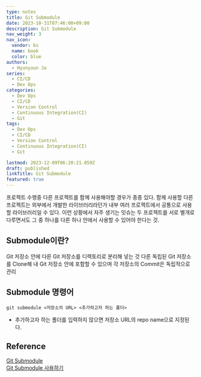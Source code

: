 ```yaml
---
type: notes
title: Git Submodule
date: 2023-10-31T07:46:00+09:00
description: Git Submodule
nav_weight: 3
nav_icon:
  vendor: bs
  name: book
  color: blue
authors:
  - Hyunyoun Jo
series:
  - CI/CD
  - Dev Ops
categories:
  - Dev Ops
  - CI/CD
  - Version Control
  - Continuous Integration(CI)
  - Git
tags:
  - Dev Ops
  - CI/CD
  - Version Control
  - Continuous Integration(CI)
  - Git

lastmod: 2023-12-09T06:20:21.059Z
draft: published
linkTitle: Git Submodule
featured: true
---
```


프로젝트 수행중 다른 프로젝트를 함께 사용해야할 경우가 종종 있다. 함께 사용할 다른 프로젝트는 외부에서 개발한 라이브러리라던가 내부 여러 프로젝트에서 공통으로 사용할 라이브러리일 수 있다.
이런 상황에서 자주 생기는 잇슈는 두 프로젝트를 서로 별개로 다루면서도 그 중 하나를 다른 하나 안에서 사용할 수 있어야 한다는 것.

## Submodule이란?

Git 저장소 안에 다른 Git 저장소를 디렉토리로 분리해 넣는 것
다른 독립된 Git 저장소를 Clone해 내 Git 저장소 안에 포함할 수 있으며 각 저장소의 Commit은 독립적으로 관리

## Submodule 명령어

`git submodule <저장소의 URL> <추가하고자 하는 폴더>`

- 추가하고자 하는 폴더를 입력하지 않으면 저장소 URL의 repo name으로 지정된다.

## Reference

[Git Submodule](https://git-scm.com/book/ko/v2/Git-%EB%8F%84%EA%B5%AC-%EC%84%9C%EB%B8%8C%EB%AA%A8%EB%93%88)  
[Git Submodule 사용하기](https://devocean.sk.com/search/techBoardDetail.do?ID=165172&boardType=)
